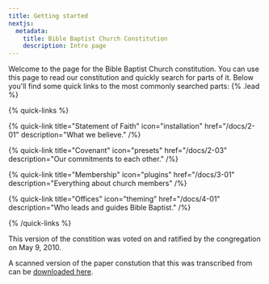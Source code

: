 ```yaml
---
title: Getting started
nextjs:
  metadata:
    title: Bible Baptist Church Constitution
    description: Intro page
---
```


Welcome to the page for the Bible Baptist Church constitution. You can use this page to read our constitution and quickly search for parts of it.  Below you'll find some quick links to the most commonly searched parts: {% .lead %}

{% quick-links %}

{% quick-link title="Statement of Faith" icon="installation" href="/docs/2-01" description="What we believe." /%}

{% quick-link title="Covenant" icon="presets" href="/docs/2-03" description="Our commitments to each other." /%}

{% quick-link title="Membership" icon="plugins" href="/docs/3-01" description="Everything about church members" /%}

{% quick-link title="Offices" icon="theming" href="/docs/4-01" description="Who leads and guides Bible Baptist." /%}

{% /quick-links %}

This version of the constition was voted on and ratified by the congregation on May 9, 2010.

A scanned version of the paper constution that this was transcribed from can be [downloaded here](https://biblebaptistmattoon.org/documents/constitution.pdf).


